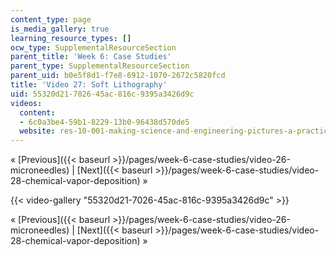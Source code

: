 ```yaml
---
content_type: page
is_media_gallery: true
learning_resource_types: []
ocw_type: SupplementalResourceSection
parent_title: 'Week 6: Case Studies'
parent_type: SupplementalResourceSection
parent_uid: b0e5f8d1-f7e8-6912-1070-2672c5820fcd
title: 'Video 27: Soft Lithography'
uid: 55320d21-7026-45ac-816c-9395a3426d9c
videos:
  content:
  - 6c0a3be4-59b1-8229-13b0-96438d570de5
  website: res-10-001-making-science-and-engineering-pictures-a-practical-guide-to-presenting-your-work-spring-2016
---
```


« [Previous]({{< baseurl >}}/pages/week-6-case-studies/video-26-microneedles) | [Next]({{< baseurl >}}/pages/week-6-case-studies/video-28-chemical-vapor-deposition) »

{{< video-gallery "55320d21-7026-45ac-816c-9395a3426d9c" >}}


« [Previous]({{< baseurl >}}/pages/week-6-case-studies/video-26-microneedles) | [Next]({{< baseurl >}}/pages/week-6-case-studies/video-28-chemical-vapor-deposition) »